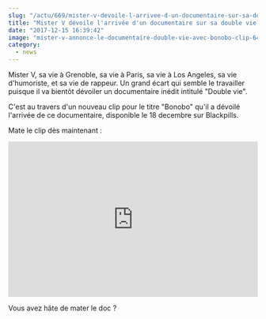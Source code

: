 ```yaml
--- 
slug: "/actu/669/mister-v-devoile-l-arrivee-d-un-documentaire-sur-sa-double-vie"
title: "Mister V dévoile l'arrivée d'un documentaire sur sa double vie !"
date: "2017-12-15 16:39:42"
image: "mister-v-annonce-le-documentaire-double-vie-avec-bonobo-clip-649.jpg"
category:
  - news
---
```

<p>Mister V, sa vie à Grenoble, sa vie à Paris, sa vie à Los Angeles, sa vie d'humoriste, et sa vie de rappeur. Un grand écart qui semble le travailler puisque il va bientôt dévoiler un documentaire inédit intitulé "Double vie".</p>

<p>C'est au travers d'un nouveau clip pour le titre "Bonobo" qu'il a dévoilé l'arrivée de ce documentaire, disponible le 18 decembre sur Blackpills.</p>

<p>Mate le clip dès maintenant :</p>
<iframe width="100%" height="315" src="https://www.youtube.com/embed/Z1knxz7bB3o" frameborder="0" gesture="media" allow="encrypted-media" allowfullscreen></iframe>
<p>Vous avez hâte de mater le doc ?</p>
